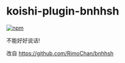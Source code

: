 # koishi-plugin-bnhhsh

[![npm](https://img.shields.io/npm/v/koishi-plugin-bnhhsh?style=flat-square)](https://www.npmjs.com/package/koishi-plugin-bnhhsh)

不能好好说话!

改自 https://github.com/RimoChan/bnhhsh
